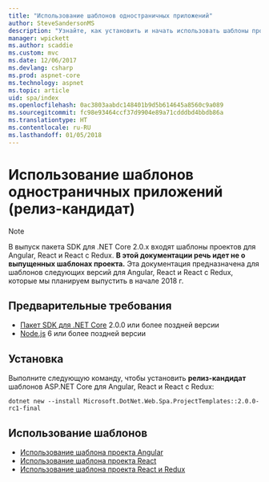 ```yaml
---
title: "Использование шаблонов одностраничных приложений"
author: SteveSandersonMS
description: "Узнайте, как установить и начать использовать шаблоны проектов одностраничных приложений ASP.NET Core (релиз-кандидат)."
manager: wpickett
ms.author: scaddie
ms.custom: mvc
ms.date: 12/06/2017
ms.devlang: csharp
ms.prod: aspnet-core
ms.technology: aspnet
ms.topic: article
uid: spa/index
ms.openlocfilehash: 0ac3803aabdc148401b9d5b614645a8560c9a089
ms.sourcegitcommit: fc98e93464ccf37d9904e89a71cdddbd4bbdb86a
ms.translationtype: HT
ms.contentlocale: ru-RU
ms.lasthandoff: 01/05/2018
---
```

# <a name="use-the-single-page-application-templates-release-candidate"></a>Использование шаблонов одностраничных приложений (релиз-кандидат)

> [!NOTE]
> В выпуск пакета SDK для .NET Core 2.0.x входят шаблоны проектов для Angular, React и React с Redux. **В этой документации речь идет не о выпущенных шаблонах проекта.** Эта документация предназначена для шаблонов следующих версий для Angular, React и React с Redux, которые мы планируем выпустить в начале 2018 г.

## <a name="prerequisites"></a>Предварительные требования

* [Пакет SDK для .NET Core](https://www.microsoft.com/net/download) 2.0.0 или более поздней версии
* [Node.js](https://nodejs.org) 6 или более поздней версии

## <a name="installation"></a>Установка

Выполните следующую команду, чтобы установить **релиз-кандидат** шаблонов ASP.NET Core для Angular, React и React с Redux:

```console
dotnet new --install Microsoft.DotNet.Web.Spa.ProjectTemplates::2.0.0-rc1-final
```

## <a name="use-the-templates"></a>Использование шаблонов

- [Использование шаблона проекта Angular](xref:spa/angular)
- [Использование шаблона проекта React](xref:spa/react)
- [Использование шаблона проекта React и Redux](xref:spa/react-with-redux)
